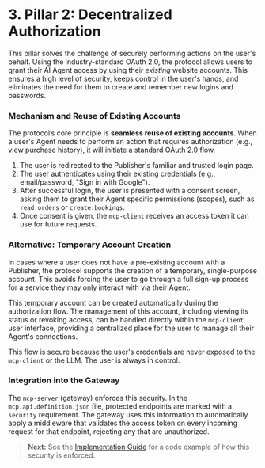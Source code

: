 # 3. Pillar 2: Decentralized Authorization

This pillar solves the challenge of securely performing actions on the user's behalf. Using the industry-standard OAuth 2.0, the protocol allows users to grant their AI Agent access by using their *existing* website accounts. This ensures a high level of security, keeps control in the user's hands, and eliminates the need for them to create and remember new logins and passwords.

### Mechanism and Reuse of Existing Accounts
The protocol’s core principle is **seamless reuse of existing accounts**. When a user's Agent needs to perform an action that requires authorization (e.g., view purchase history), it will initiate a standard OAuth 2.0 flow.

1.  The user is redirected to the Publisher's familiar and trusted login page.
2.  The user authenticates using their existing credentials (e.g., email/password, "Sign in with Google").
3.  After successful login, the user is presented with a consent screen, asking them to grant their Agent specific permissions (scopes), such as `read:orders` or `create:bookings`.
4.  Once consent is given, the `mcp-client` receives an access token it can use for future requests.

### Alternative: Temporary Account Creation
In cases where a user does not have a pre-existing account with a Publisher, the protocol supports the creation of a temporary, single-purpose account. This avoids forcing the user to go through a full sign-up process for a service they may only interact with via their Agent.

This temporary account can be created automatically during the authorization flow. The management of this account, including viewing its status or revoking access, can be handled directly within the `mcp-client` user interface, providing a centralized place for the user to manage all their Agent's connections.

This flow is secure because the user's credentials are never exposed to the `mcp-client` or the LLM. The user is always in control.

### Integration into the Gateway

The `mcp-server` (gateway) enforces this security. In the `mcp.api.definition.json` file, protected endpoints are marked with a `security` requirement. The gateway uses this information to automatically apply a middleware that validates the access token on every incoming request for that endpoint, rejecting any that are unauthorized.

> **Next:** See the [Implementation Guide](docs/Implementation_Guide_MCP_Server.md) for a code example of how this security is enforced.